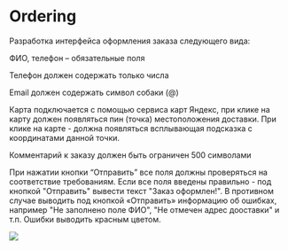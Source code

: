 # Ordering
Разработка интерфейса оформления заказа следующего вида:
<p>ФИО, телефон – обязательные поля</p>
<p>Телефон должен содержать только числа</p>
<p>Email должен содержать символ собаки (@)</p>
<p>Карта подключается с помощью сервиса карт Яндекс, при клике на карту должен появляться пин (точка) местоположения доставки. При клике на карте - должна появляться всплывающая подсказка с координатами данной точки.</p>
<p>Комментарий к заказу должен быть ограничен 500 символами</p>

<p>При нажатии кнопки “Отправить” все поля должны проверяться на соответствие требованиям. 
Если все поля введены правильно - под кнопкой "Отправить" вывести текст "Заказ оформлен!". 
В противном случае выводить под кнопкой «Отправить» информацию об ошибках, например "Не заполнено поле ФИО", "Не отмечен адрес дооставки" и т.п. Ошибки выводить красным цветом.</p>
<img src="https://github.com/Nedashkowsky/Ordering/edit/master/task2 js.png">
